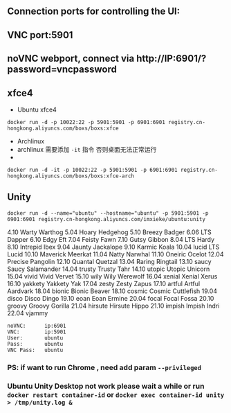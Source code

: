 ## Connection ports for controlling the UI:
## VNC port:5901
## noVNC webport, connect via http://IP:6901/?password=vncpassword

## xfce4

* Ubuntu xfce4

`docker run -d -p 10022:22 -p 5901:5901 -p 6901:6901 registry.cn-hongkong.aliyuncs.com/boxs/boxs:xfce`

* Archlinux
* archlinux 需要添加 `-it` 指令 否则桌面无法正常运行
*
`docker run -d -it -p 10022:22 -p 5901:5901 -p 6901:6901 registry.cn-hongkong.aliyuncs.com/boxs/boxs:xfce-arch`

## Unity

`docker run -d --name="ubuntu" --hostname="ubuntu" -p 5901:5901 -p 6901:6901 registry.cn-hongkong.aliyuncs.com/imxieke/ubuntu:unity`

4.10 Warty Warthog
5.04 Hoary Hedgehog
5.10 Breezy Badger
6.06 LTS Dapper
6.10 Edgy Eft
7.04 Feisty Fawn
7.10 Gutsy Gibbon
8.04 LTS Hardy
8.10 Intrepid Ibex
9.04 Jaunty Jackalope
9.10 Karmic Koala
10.04 lucid	LTS Lucid
10.10 			Maverick Meerkat
11.04 			Natty Narwhal
11.10 			Oneiric Ocelot
12.04 			Precise Pangolin
12.10 			Quantal Quetzal
13.04 			Raring Ringtail
13.10 saucy		Saucy Salamander
14.04 trusty 	Trusty Tahr
14.10 utopic 	Utopic Unicorn
15.04 vivid 	Vivid Vervet
15.10 wily 		Wily Werewolf
16.04 xenial 	Xenial Xerus
16.10 yakkety	Yakkety Yak
17.04 zesty		Zesty Zapus
17.10 artful	Artful Aardvark
18.04 bionic 	Bionic Beaver
18.10 cosmic 	Cosmic Cuttlefish
19.04 disco 	Disco Dingo
19.10 eoan		Eoan Ermine
20.04 focal  	Focal Fossa
20.10 groovy 	Groovy Gorilla
21.04 hirsute Hirsute Hippo
21.10 impish Impish Indri
22.04 vjammy

```
noVNC: 		ip:6901
VNC: 		ip:5901
User: 		ubuntu
Pass: 		ubuntu
VNC Pass: 	ubuntu
```

### PS: if want to run Chrome , need add param `--privileged`
### Ubuntu Unity Desktop not work please wait a while or run ` docker restart container-id ` or `docker exec container-id unity > /tmp/unity.log & `
